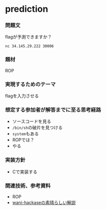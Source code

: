 # prediction
### 問題文
flagが予測できますか？

```
nc 34.145.29.222 30006
```

### 題材
ROP

### 実現するためのテーマ
flagを入力させる

### 想定する参加者が解答までに至る思考経路
- ソースコードを見る
- `/bin/sh`の破片を見つける
- `system`もある
- ROPでは？
- やる

### 実装方針
- Cで実装する

### 関連技術、参考資料
- ROP
- [wani-hackaseの素晴らしい解説](https://github.com/wani-hackase/wanictf2020-writeup/tree/master/pwn/06-rop-func-call#%E8%A7%A3%E6%B3%95)
